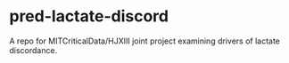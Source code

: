 # pred-lactate-discord
A repo for MITCriticalData/HJXIII joint project examining drivers of lactate discordance.
